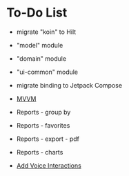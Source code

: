 To-Do List
====

* migrate "koin" to Hilt
* "model" module
* "domain" module
* "ui-common" module
* migrate binding to Jetpack Compose

* [MVVM](https://developer.android.com/topic/libraries/architecture/viewmodel.html)
* Reports - group by
* Reports - favorites
* Reports - export - pdf
* Reports - charts
* [Add Voice Interactions](https://codelabs.developers.google.com/codelabs/voice-interaction/index.html)

